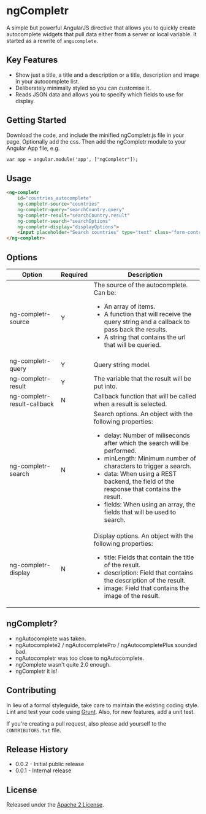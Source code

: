 ngCompletr
==========

A simple but powerful AngularJS directive that allows you to quickly create autocomplete widgets that pull data either from a server or local variable. It started as a rewrite of `angucomplete`.

## Key Features

* Show just a title, a title and a description or a title, description and image in your autocomplete list.
* Deliberately minimally styled so you can customise it.
* Reads JSON data and allows you to specify which fields to use for display.

## Getting Started
Download the code, and include the minified ngCompletr.js file in your page. Optionally add the css. Then add the ngCompletr module to your Angular App file, e.g.
```html
var app = angular.module('app', ["ngCompletr"]);
```

## Usage

```html
<ng-completr
    id="countries_autocomplete"
    ng-completr-source="countries"
    ng-completr-query="searchCountry.query"
    ng-completr-result="searchCountry.result"
    ng-completr-search="searchOptions"
    ng-completr-display="displayOptions">
    <input placeholder="Search countries" type="text" class="form-control" />
</ng-completr>
```

## Options

<table>
	<thead>
		<tr>
			<th>Option</th>
			<th>Required</th>
			<th>Description</th>
		</tr>
	</thead>
	<tbody>
		<tr>
			<td>ng-completr-source</td>
			<td>Y</td>
			<td>
				The source of the autocomplete. Can be:
				<ul>
					<li>An array of items.</li>
					<li>A function that will receive the query string and a callback to pass back the results.</li>
					<li>A string that contains the url that will be queried.</li>
				</ul>
			</td>
		</tr>
		<tr>
			<td>ng-completr-query</td>
			<td>Y</td>
			<td>
				Query string model.
			</td>
		</tr>
		<tr>
			<td>ng-completr-result</td>
			<td>Y</td>
			<td>
				The variable that the result will be put into.
			</td>
		</tr>
		<tr>
			<td>ng-completr-result-callback</td>
			<td>N</td>
			<td>
				Callback function that will be called when a result is selected.
			</td>
		</tr>
		<tr>
			<td>ng-completr-search</td>
			<td>N</td>
			<td>
				Search options. An object with the following properties:
				<ul>
					<li>delay: Number of miliseconds after which the search will be performed.</li>
					<li>minLength: Minimum number of characters to trigger a search.</li>
					<li>data: When using a REST backend, the field of the response that contains the result.</li>
					<li>fields: When using an array, the fields that will be used to search.</li>
				</ul>
			</td>
		</tr>
		<tr>
			<td>ng-completr-display</td>
			<td>N</td>
			<td>
				Display options. An object with the following properties:
				<ul>
					<li>title: Fields that contain the title of the result.</li>
					<li>description: Field that contains the description of the result.</li>
					<li>image: Field that contains the image of the result.</li>
				</ul>
			</td>
		</tr>
	</tbody>
</thead>
</table>

## ngCompletr?

* ngAutocomplete was taken.
* ngAutocomplete2 / ngAutocompletePro / ngAutocompletePlus sounded bad.
* ngAutocompletr was too close to ngAutocomplete.
* ngComplete wasn't quite 2.0 enough.
* ngCompletr it is!

## Contributing

In lieu of a formal styleguide, take care to maintain the existing coding style. Lint and test your code using [Grunt](http://gruntjs.com/). Also, for new features, add a unit test.

If you're creating a pull request, also please add yourself to the `CONTRIBUTORS.txt` file.

## Release History

* 0.0.2 - Initial public release
* 0.0.1 - Internal release

## License

Released under the [Apache 2 License](http://www.apache.org/licenses/LICENSE-2.0.html).

